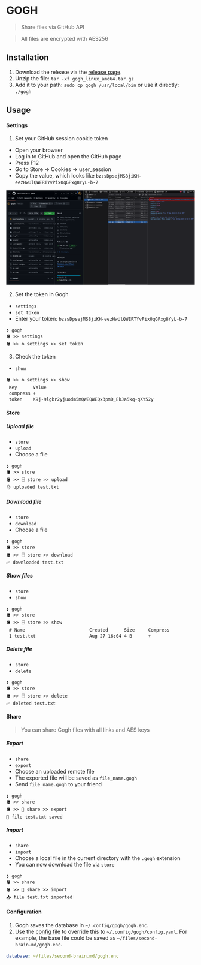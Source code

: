 # GOGH

> Share files via GitHub API

> All files are encrypted with AES256

## Installation

1. Download the release via the [release page](https://github.com/Devil666face/gogh/releases/latest).
2. Unzip the file: `tar -xf gogh_linux_amd64.tar.gz`
3. Add it to your path: `sudo cp gogh /usr/local/bin` or use it directly: `./gogh`

## Usage

#### Settings

1. Set your GitHub session cookie token

- Open your browser
- Log in to GitHub and open the GitHub page
- Press F12
- Go to Store -> Cookies -> user_session
- Copy the value, which looks like `bzzsDpsejMS8jiKH-eezHwUlQWERTYvPix0qGPxg8YyL-b-7`

![](https://github.com/Devil666face/gogh/blob/main/.github/cookies.png)

2. Set the token in Gogh

- `settings`
- `set token`
- Enter your token: `bzzsDpsejMS8jiKH-eezHwUlQWERTYvPix0qGPxg8YyL-b-7`

```
❯ gogh
🪣 >> settings
🪣 >> ⚙️ settings >> set token
```

3. Check the token

- `show`

```
🪣 >> ⚙️ settings >> show
 Key      Value
 compress +
 token    K9j-9lgbr2yjuodm5mQWEQWEQx3pmD_EkJa5kq-qXY52y
```

#### Store

##### Upload file

- `store`
- `upload`
- Choose a file

```
❯ gogh
🪣 >> store
🪣 >> 🗄️ store >> upload
👌 uploaded test.txt
```

##### Download file

- `store`
- `download`
- Choose a file

```
❯ gogh
🪣 >> store
🪣 >> 🗄️ store >> download
✅ downloaded test.txt
```

##### Show files

- `store`
- `show`

```
❯ gogh
🪣 >> store
🪣 >> 🗄️ store >> show
 # Name                        Created      Size     Compress
 1 test.txt                    Aug 27 16:04 4 B      +
```

##### Delete file

- `store`
- `delete`

```
❯ gogh
🪣 >> store
🪣 >> 🗄️ store >> delete
✅ deleted test.txt
```

#### Share

> You can share Gogh files with all links and AES keys

##### Export

- `share`
- `export`
- Choose an uploaded remote file
- The exported file will be saved as `file_name.gogh`
- Send `file_name.gogh` to your friend

```
❯ gogh
🪣 >> share
🪣 >> 🔁 share >> export
💾 file test.txt saved
```

##### Import

- `share`
- `import`
- Choose a local file in the current directory with the `.gogh` extension
- You can now download the file via `store`

```
❯ gogh
🪣 >> share
🪣 >> 🔁 share >> import
📥 file test.txt imported
```

#### Configuration

1. Gogh saves the database in `~/.config/gogh/gogh.enc`.
2. Use the [config file](https://github.com/Devil666face/gogh/blob/main/config.yaml) to override this to `~/.config/gogh/config.yaml`. For example, the base file could be saved as `~/files/second-brain.md/gogh.enc`.

```yaml
database: ~/files/second-brain.md/gogh.enc
```
